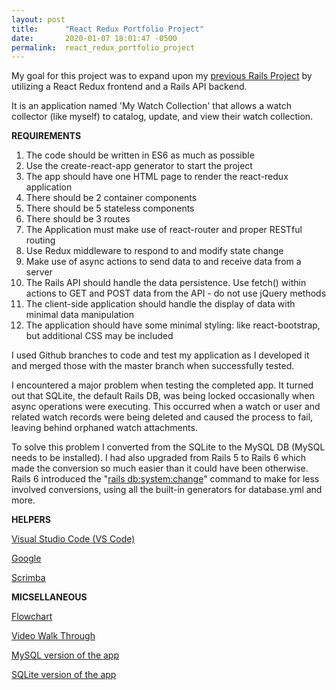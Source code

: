 ```yaml
---
layout: post
title:      "React Redux Portfolio Project"
date:       2020-01-07 18:01:47 -0500
permalink:  react_redux_portfolio_project
---
```



My goal for this project was to expand upon my [previous Rails Project](https://github.com/terryblue99/my-watch-collection-v-001) by utilizing a React Redux frontend and a Rails API backend. 

It is an application named 'My Watch Collection' that allows a watch collector (like myself) to catalog, update, and view their watch collection.

**REQUIREMENTS**
 
1.  The code should be written in ES6 as much as possible
2.  Use the create-react-app generator to start the project
3.  The app should have one HTML page to render the react-redux application
4.  There should be 2 container components
5.  There should be 5 stateless components
6.  There should be 3 routes
7.  The Application must make use of react-router and proper RESTful routing
8.  Use Redux middleware to respond to and modify state change
9.  Make use of async actions to send data to and receive data from a server
10.  The Rails API should handle the data persistence. Use fetch() within actions to GET and POST data from the API - do not use jQuery methods
11.  The client-side application should handle the display of data with minimal data manipulation
12.  The application should have some minimal styling: like react-bootstrap, but additional CSS may be included
      
I used Github branches to code and test my application as I developed it and merged those with the master branch when successfully tested.

I encountered a major problem when testing the completed app.  It turned out that SQLite, the default Rails DB, was being locked occasionally when async operations were executing.  This occurred when a watch or user and related watch records were being deleted and caused the process to fail, leaving behind orphaned watch attachments.  

To solve this problem I converted from the SQLite to the MySQL DB (MySQL needs to be installed). I had also upgraded from Rails 5 to Rails 6 which made the conversion so much easier than it could have been otherwise. Rails 6 introduced the "[rails db:system:change](https://youtu.be/FlY82Eiyx3o)" command to make for less involved conversions, using all the built-in generators for database.yml and more.

**HELPERS**

[Visual Studio Code (VS Code)](https://code.visualstudio.com/docs/introvideos/basics)

[Google](https://www.google.com/)

[Scrimba](https://scrimba.com/)

**MICSELLANEOUS**

[Flowchart](https://imgur.com/jOPSMqD)

[Video Walk Through](https://youtu.be/_GNLVTxxW-Y)

[MySQL version of the app](https://github.com/terryblue99/my-watch-collection-v-004)

[SQLite version of the app](https://github.com/terryblue99/my-watch-collection-v-002)











